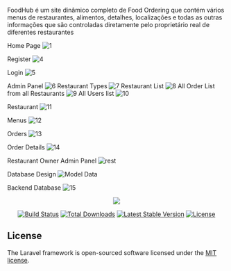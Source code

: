 FoodHub é um site dinâmico completo de Food Ordering que contém vários menus de restaurantes, alimentos, detalhes, localizações e todas as outras informações que são controladas diretamente pelo proprietário real de diferentes restaurantes 

Home Page
![1](https://user-images.githubusercontent.com/15268903/57193549-334ffd80-6f5e-11e9-8beb-5027dd16803d.jpg)

Register
![4](https://user-images.githubusercontent.com/15268903/57193555-3e0a9280-6f5e-11e9-9666-5d551caabaa7.jpg)

Login
![5](https://user-images.githubusercontent.com/15268903/57193557-3ea32900-6f5e-11e9-9565-bdd15f391dc5.jpg)

Admin Panel
![6](https://user-images.githubusercontent.com/15268903/57193558-3fd45600-6f5e-11e9-89a9-ef75d03feee9.jpg)
Restaurant Types
![7](https://user-images.githubusercontent.com/15268903/57193560-41058300-6f5e-11e9-8f98-9a2a626a32e5.jpg)
Restaurant List
![8](https://user-images.githubusercontent.com/15268903/57193561-419e1980-6f5e-11e9-935c-1fec6086c600.jpg)
All Order List from all Restaurants
![9](https://user-images.githubusercontent.com/15268903/57193562-4236b000-6f5e-11e9-9df0-fcf4d1fee36c.jpg)
All Users list
![10](https://user-images.githubusercontent.com/15268903/57193563-4367dd00-6f5e-11e9-850a-421e25b0d00d.jpg)

Restaurant
![11](https://user-images.githubusercontent.com/15268903/57193564-44990a00-6f5e-11e9-9553-c438b16d6848.jpg)

Menus
![12](https://user-images.githubusercontent.com/15268903/57193565-4531a080-6f5e-11e9-9187-55e98a1d3f8c.jpg)

Orders
![13](https://user-images.githubusercontent.com/15268903/57193566-45ca3700-6f5e-11e9-943d-7d5145d3a957.jpg)

Order Details
![14](https://user-images.githubusercontent.com/15268903/57193567-46fb6400-6f5e-11e9-9dda-05117ac0dde1.jpg)

Restaurant Owner Admin Panel
![rest](https://user-images.githubusercontent.com/15268903/57193574-4d89db80-6f5e-11e9-93c9-b4f1b741637a.jpg)

Database Design
![Model Data](https://user-images.githubusercontent.com/15268903/57193571-4a8eeb00-6f5e-11e9-8747-6e74bc3ff50f.jpg)

Backend Database
![15](https://user-images.githubusercontent.com/15268903/57193568-482c9100-6f5e-11e9-84bb-3e9075bc30fe.jpg)




<p align="center"><img src="https://laravel.com/assets/img/components/logo-laravel.svg"></p>

<p align="center">
<a href="https://travis-ci.org/laravel/framework"><img src="https://travis-ci.org/laravel/framework.svg" alt="Build Status"></a>
<a href="https://packagist.org/packages/laravel/framework"><img src="https://poser.pugx.org/laravel/framework/d/total.svg" alt="Total Downloads"></a>
<a href="https://packagist.org/packages/laravel/framework"><img src="https://poser.pugx.org/laravel/framework/v/stable.svg" alt="Latest Stable Version"></a>
<a href="https://packagist.org/packages/laravel/framework"><img src="https://poser.pugx.org/laravel/framework/license.svg" alt="License"></a>
</p>

## License

The Laravel framework is open-sourced software licensed under the [MIT license](https://opensource.org/licenses/MIT).
